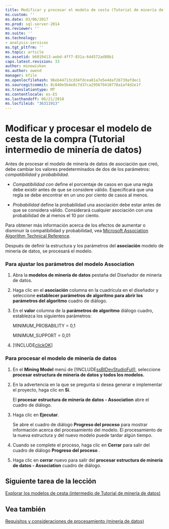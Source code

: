 ```yaml
---
title: Modificar y procesar el modelo de cesta (Tutorial de minería de datos intermedios) | Documentos de Microsoft
ms.custom: ''
ms.date: 03/06/2017
ms.prod: sql-server-2014
ms.reviewer: ''
ms.suite: ''
ms.technology:
- analysis-services
ms.tgt_pltfrm: ''
ms.topic: article
ms.assetid: b6019413-aebd-4ff7-831a-644572ad88b1
caps.latest.revision: 33
author: minewiskan
ms.author: owend
manager: kfile
ms.openlocfilehash: 96eb44713cd34fdcea81a7e5e4daf26739afdec1
ms.sourcegitcommit: 8c040e5b4e8c7d37ca295679410770a1af4d2e1f
ms.translationtype: MT
ms.contentlocale: es-ES
ms.lasthandoff: 06/21/2018
ms.locfileid: "36311913"
---
```

# <a name="modifying-and-processing-the-market-basket-model-intermediate-data-mining-tutorial"></a>Modificar y procesar el modelo de cesta de la compra (Tutorial intermedio de minería de datos)
  Antes de procesar el modelo de minería de datos de asociación que creó, debe cambiar los valores predeterminados de dos de los parámetros: *compatibilidad* y *probabilidad*.  
  
-   *Compatibilidad con* define el porcentaje de casos en que una regla debe existir antes de que se considere válido. Especificará que una regla se debe encontrar en un uno por ciento de casos al menos.  
  
-   *Probabilidad* define la probabilidad una asociación debe estar antes de que se considera válido. Considerará cualquier asociación con una probabilidad de al menos el 10 por ciento.  
  
 Para obtener más información acerca de los efectos de aumentar o disminuir la compatibilidad y probabilidad, vea [Microsoft Association Algorithm Technical Reference](../../2014/analysis-services/data-mining/microsoft-association-algorithm-technical-reference.md).  
  
 Después de definir la estructura y los parámetros del **asociación** modelo de minería de datos, se procesará el modelo.  
  
### <a name="to-adjust-the-parameters-of-the-association-model"></a>Para ajustar los parámetros del modelo Association  
  
1.  Abra la **modelos de minería de datos** pestaña del Diseñador de minería de datos.  
  
2.  Haga clic en el **asociación** columna en la cuadrícula en el diseñador y seleccione **establecer parámetros de algoritmo para abrir los parámetros del algoritmo** cuadro de diálogo.  
  
3.  En el **valor** columna de la **parámetros de algoritmo** diálogo cuadro, establezca los siguientes parámetros:  
  
     MINIMUM_PROBABILITY = 0,1  
  
     MINIMUM_SUPPORT = 0,01  
  
4.  [!INCLUDE[clickOK](../includes/clickok-md.md)]  
  
### <a name="to-process-the-mining-model"></a>Para procesar el modelo de minería de datos  
  
1.  En el **Mining Model** menú de [!INCLUDE[ssBIDevStudioFull](../includes/ssbidevstudiofull-md.md)], seleccione **procesar estructura de minería de datos y todos los modelos.**  
  
2.  En la advertencia en la que se pregunta si desea generar e implementar el proyecto, haga clic en **Sí**.  
  
     El **procesar estructura de minería de datos - Association** abre el cuadro de diálogo.  
  
3.  Haga clic en **Ejecutar**.  
  
     Se abre el cuadro de diálogo **Progreso del proceso** para mostrar información acerca del procesamiento del modelo. El procesamiento de la nueva estructura y del nuevo modelo puede tardar algún tiempo.  
  
4.  Cuando se complete el proceso, haga clic en **Cerrar** para salir del cuadro de diálogo **Progreso del proceso** .  
  
5.  Haga clic en **cerrar** nuevo para salir del **procesar estructura de minería de datos - Association** cuadro de diálogo.  
  
## <a name="next-task-in-lesson"></a>Siguiente tarea de la lección  
 [Explorar los modelos de cesta &#40;intermedio de Tutorial de minería de datos&#41;](../../2014/tutorials/exploring-the-market-basket-models-intermediate-data-mining-tutorial.md)  
  
## <a name="see-also"></a>Vea también  
 [Requisitos y consideraciones de procesamiento &#40;minería de datos&#41;](../../2014/analysis-services/data-mining/processing-requirements-and-considerations-data-mining.md)  
  
  